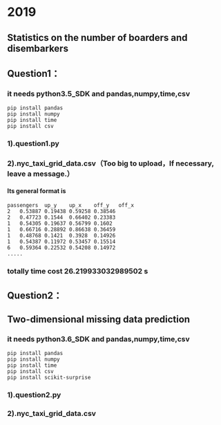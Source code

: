 # 2019

## Statistics on the number of boarders and disembarkers

## Question1：
### it needs python3.5_SDK and pandas,numpy,time,csv
```
pip install pandas
pip install numpy
pip install time
pip install csv
```
### 1).question1.py
### 2).nyc_taxi_grid_data.csv（Too big to upload，If necessary, leave a message.）
####  Its general format is
```
passengers	up_y	up_x	off_y	off_x
2	0.53887	0.19438	0.59258	0.38546
2	0.47723	0.1544	0.66402	0.23383
1	0.54305	0.19637	0.56799	0.1602
1	0.66716	0.28892	0.86638	0.36459
1	0.48768	0.1421	0.3928	0.14926
1	0.54387	0.11972	0.53457	0.15514
6	0.59364	0.22532	0.54208	0.14972
.....
```
### totally time cost 26.219933032989502 s


## Question2：
## Two-dimensional missing data prediction
### it needs python3.6_SDK and pandas,numpy,time,csv
```
pip install pandas
pip install numpy
pip install time
pip install csv
pip install scikit-surprise
```
### 1).question2.py
### 2).nyc_taxi_grid_data.csv
